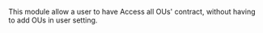 This module allow a user to have Access all OUs' contract, without
having to add OUs in user setting.

